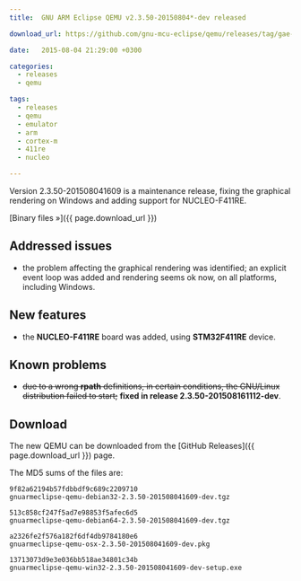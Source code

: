 ```yaml
---
title:  GNU ARM Eclipse QEMU v2.3.50-20150804*-dev released

download_url: https://github.com/gnu-mcu-eclipse/qemu/releases/tag/gae-2.3.50-20150804

date:   2015-08-04 21:29:00 +0300

categories:
  - releases
  - qemu

tags:
  - releases
  - qemu
  - emulator
  - arm
  - cortex-m
  - 411re
  - nucleo

---
```


Version 2.3.50-201508041609 is a maintenance release, fixing the graphical rendering on Windows and adding support for NUCLEO-F411RE.

[Binary files »]({{ page.download_url }})

## Addressed issues

* the problem affecting the graphical rendering was identified; an explicit event loop was added and rendering seems ok now, on all platforms, including Windows.

## New features

* the **NUCLEO-F411RE** board was added, using **STM32F411RE** device.

## Known problems

* <del>due to a wrong **rpath** definitions, in certain conditions, the GNU/Linux distribution failed to start;</del> **fixed in release 2.3.50-201508161112-dev**.

## Download

The new QEMU can be downloaded from the [GitHub Releases]({{ page.download_url }}) page.

The MD5 sums of the files are:


	9f82a62194b57fdbbdf9c689c2209710  
	gnuarmeclipse-qemu-debian32-2.3.50-201508041609-dev.tgz

	513c858cf247f5ad7e98853f5afec6d5  
	gnuarmeclipse-qemu-debian64-2.3.50-201508041609-dev.tgz

	a2326fe2f576a182f6df4db9784180e6
	gnuarmeclipse-qemu-osx-2.3.50-201508041609-dev.pkg

	13713073d9e3e036bb518ae34801c34b  
	gnuarmeclipse-qemu-win32-2.3.50-201508041609-dev-setup.exe

